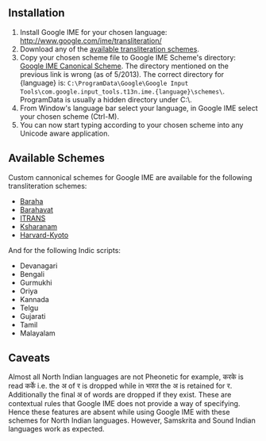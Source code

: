 Installation
-------------
1. Install Google IME for your chosen language: http://www.google.com/ime/transliteration/
2. Download any of the [available transliteration schemes](https://github.com/ratreya/google-ime-scm/tree/master/Schemes).
3. Copy your chosen scheme file to Google IME Scheme's directory: [Google IME Canonical Scheme](http://www.google.com/inputtools/windows/canonical.html). The directory mentioned on the previous link is wrong (as of 5/2013). The correct directory for {language} is: ```C:\ProgramData\Google\Google Input Tools\com.google.input_tools.t13n.ime.{language}\schemes\```. ProgramData is usually a hidden directory under C:\\.
4. From Window's language bar select your language, in Google IME select your chosen scheme (Ctrl-M).
5. You can now start typing according to your chosen scheme into any Unicode aware application.

Available Schemes
------------------
Custom cannonical schemes for Google IME are available for the following transliteration schemes:

* [Baraha](http://www.baraha.com/help/Baraha/contents.htm)
* [Barahavat](http://daivajnanam.blogspot.com/p/barahavat.html)
* [ITRANS](http://www.aczoom.com/itrans/)
* [Ksharanam](http://blog.ambari.sh/2014/03/a-custom-keymap-for-indian-languages.html)
* [Harvard-Kyoto](http://en.wikipedia.org/wiki/Harvard-Kyoto)

And for the following Indic scripts:

* Devanagari
* Bengali
* Gurmukhi
* Oriya
* Kannada
* Telgu
* Gujarati
* Tamil
* Malayalam

Caveats
-------
Almost all North Indian languages are not Pheonetic for example, करके is read कर्के i.e. the अ of र is dropped while in भारत the अ is retained for र. Additionally the final अ of words are dropped if they exist. These are contextual rules that Google IME does not provide a way of specifying. Hence these features are absent while using Google IME with these schemes for North Indian languages. However, Samskrita and Sound Indian languages work as expected.
